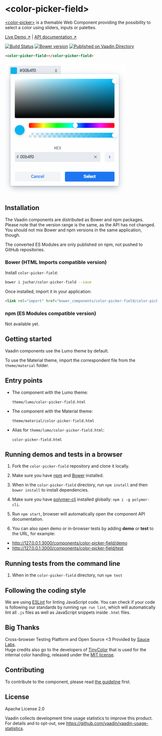 # &lt;color-picker-field&gt;

[&lt;color-picker&gt;](https://github.com/juchar/color-picker-field) is a themable Web Component providing the possibility to select a color using sliders, inputs or palettes.

[Live Demo ↗](https://juchar.github.io/color-picker-field/components/color-picker-field/demo)
|
[API documentation ↗](https://juchar.github.io/color-picker-field/components/color-picker-field)

[![Build Status](https://travis-ci.org/Juchar/color-picker-field.svg?branch=master)](https://travis-ci.org/Juchar/color-picker-field)
[![Bower version](https://badgen.net/github/release/juchar/color-picker-field)](https://github.com/juchar/color-picker-field/releases)
[![Published on Vaadin Directory](https://img.shields.io/badge/Vaadin%20Directory-published-00b4f0.svg)](https://vaadin.com/directory/component/jucharcolor-picker-field)

<!--
```
<custom-element-demo>
  <template>
    <script src="../webcomponentsjs/webcomponents-lite.js"></script>
    <link rel="import" href="color-picker.html">
    <next-code-block></next-code-block>
  </template>
</custom-element-demo>
```
-->
```html
<color-picker-field></color-picker-field>
```

[<img src="https://raw.githubusercontent.com/juchar/color-picker-field/master/screenshot.png" width="400" alt="Screenshot of color-picker-field">](https://github.com/juchar/color-picker-field)


## Installation

The Vaadin components are distributed as Bower and npm packages.
Please note that the version range is the same, as the API has not changed.
You should not mix Bower and npm versions in the same application, though.

The converted ES Modules are only published on npm, not pushed to GitHub repositories.

### Bower (HTML Imports compatible version)

Install `color-picker-field`:

```sh
bower i juchar/color-picker-field --save
```

Once installed, import it in your application:

```html
<link rel="import" href="bower_components/color-picker-field/color-picker-field.html">
```

### npm (ES Modules compatible version)

Not available yet.

## Getting started

Vaadin components use the Lumo theme by default.

To use the Material theme, import the correspondent file from the `theme/material` folder.

## Entry points

- The component with the Lumo theme:

  `theme/lumo/color-picker-field.html`

- The component with the Material theme:

  `theme/material/color-picker-field.html`

- Alias for `theme/lumo/color-picker-field.html`:

  `color-picker-field.html`


## Running demos and tests in a browser

1. Fork the `color-picker-field` repository and clone it locally.

1. Make sure you have [npm](https://www.npmjs.com/) and [Bower](https://bower.io) installed.

1. When in the `color-picker-field` directory, run `npm install` and then `bower install` to install dependencies.

1. Make sure you have [polymer-cli](https://www.npmjs.com/package/polymer-cli) installed globally: `npm i -g polymer-cli`.

1. Run `npm start`, browser will automatically open the component API documentation.

1. You can also open demo or in-browser tests by adding **demo** or **test** to the URL, for example:

  - http://127.0.0.1:3000/components/color-picker-field/demo
  - http://127.0.0.1:3000/components/color-picker-field/test


## Running tests from the command line

1. When in the `color-picker-field` directory, run `npm test`


## Following the coding style

We are using [ESLint](http://eslint.org/) for linting JavaScript code. You can check if your code is following our standards by running `npm run lint`, which will automatically lint all `.js` files as well as JavaScript snippets inside `.html` files.


## Big Thanks

Cross-browser Testing Platform and Open Source <3 Provided by [Sauce Labs](https://saucelabs.com).  
Huge credits also go to the developers of [TinyColor](https://github.com/bgrins/TinyColor) that is used for the internal color handling, released under the [MIT license](https://opensource.org/licenses/MIT).


## Contributing

  To contribute to the component, please read [the guideline](https://github.com/vaadin/vaadin-core/blob/master/CONTRIBUTING.md) first.


## License

Apache License 2.0

Vaadin collects development time usage statistics to improve this product. For details and to opt-out, see https://github.com/vaadin/vaadin-usage-statistics.
